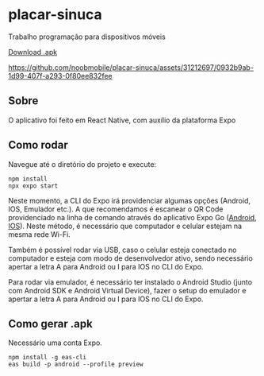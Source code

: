 # placar-sinuca
Trabalho programação para dispositivos móveis

[Download .apk](https://github.com/noobmobile/placar-sinuca/releases)

https://github.com/noobmobile/placar-sinuca/assets/31212697/0932b9ab-1d99-407f-a293-0f80ee832fee


## Sobre
O aplicativo foi feito em React Native, com auxílio da plataforma Expo
## Como rodar
Navegue até o diretório do projeto e execute:
```
npm install
npx expo start
```
Neste momento, a CLI do Expo irá providenciar algumas opções (Android, IOS, Emulador etc.). A que recomendamos é escanear o QR Code providenciado na linha de comando através do aplicativo Expo Go ([Android](https://play.google.com/store/apps/details?id=host.exp.exponent&hl=pt_BR&gl=US), [IOS](https://apps.apple.com/br/app/expo-go/id982107779)). Neste método, é necessário que computador e celular estejam na mesma rede Wi-Fi.

Também é possível rodar via USB, caso o celular esteja conectado no computador e esteja com modo de desenvolvedor ativo, sendo necessário apertar a letra A para Android ou I para IOS no CLI do Expo. 

Para rodar via emulador, é necessário ter instalado o Android Studio (junto com Android SDK e Android Virtual Device), fazer o setup do emulador e apertar a letra A para Android ou I para IOS no CLI do Expo. 
## Como gerar .apk
Necessário uma conta Expo.
```
npm install -g eas-cli
eas build -p android --profile preview
```
